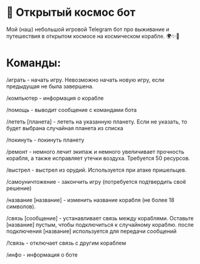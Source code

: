 # 🚀 Открытый космос бот

Мой (наш) небольшой игровой Telegram бот про выживание и путешествия в открытом космосе на космическом корабле. 🌍✨🌙

# Команды:
/играть - начать игру. Невозможно начать новую игру, если предыдущая не была завершена.

/компьютер - информация о корабле

/помощь - выводит сообщение с командами бота

/лететь [планета] - лететь на указанную планету. Если не указать, то будет выбрана случайная планета из списка

/покинуть - покинуть планету

/ремонт - немного лечит экипаж и немного увеличивает прочность корабля, а также исправляет утечки воздуха. Требуется 50 ресурсов.

/выстрел - выстрел из орудий. Используется при атаке пришельцев.

/самоуничтожение - закончить игру (потребуется подтвердить своё решение)

/название [название] - изменить название корабля (не более 18 символов).

/связь [сообщение] - устанавливает связь между кораблями. Оставьте [название] пустым, чтобы подключиться к случайному кораблю. после подключения [название] используется для передачи сообщений

/!связь - отключает связь с другим кораблем

/инфо - информация о боте